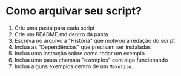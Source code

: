 # Como arquivar seu script?

1. Crie uma pasta para cada script
2. Crie um README.md dentro da pasta
3. Escreva no arquivo a  "História" que motivou a redação do script
4. Inclua as "Dependências" que precisam ser instaladas
5. Inclua uma instrução sobre como rodar um exemplo
6. Inclua uma pasta chamata "exemplos" com algo funcionando 
7. Inclua alguns exemplos dentro de um `Makefile`.
